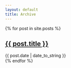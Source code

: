 ```yaml
---
layout: default
title: Archive
---
```


<div class="highlight">
{% for post in site.posts %}
    <div>
    <h2 class="post-title"><a href="{{ post.url }}">{{ post.title }}</a></h2>
    <time class="post-date">{{ post.date | date_to_string }}</time>
    </div>
{% endfor %}
</div>

